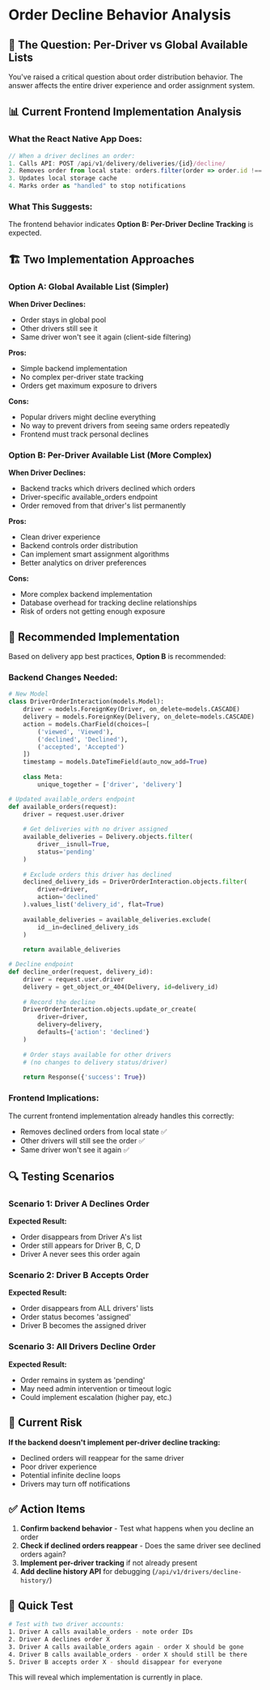 # Order Decline Behavior Analysis

## 🤔 The Question: Per-Driver vs Global Available Lists

You've raised a critical question about order distribution behavior. The answer affects the entire driver experience and order assignment system.

## 📊 Current Frontend Implementation Analysis

### What the React Native App Does:
```typescript
// When a driver declines an order:
1. Calls API: POST /api/v1/delivery/deliveries/{id}/decline/
2. Removes order from local state: orders.filter(order => order.id !== orderId)
3. Updates local storage cache
4. Marks order as "handled" to stop notifications
```

### What This Suggests:
The frontend behavior indicates **Option B: Per-Driver Decline Tracking** is expected.

## 🏗️ Two Implementation Approaches

### Option A: Global Available List (Simpler)
**When Driver Declines:**
- Order stays in global pool
- Other drivers still see it
- Same driver won't see it again (client-side filtering)

**Pros:**
- Simple backend implementation
- No complex per-driver state tracking
- Orders get maximum exposure to drivers

**Cons:**
- Popular drivers might decline everything
- No way to prevent drivers from seeing same orders repeatedly
- Frontend must track personal declines

### Option B: Per-Driver Available List (More Complex)
**When Driver Declines:**
- Backend tracks which drivers declined which orders
- Driver-specific available_orders endpoint
- Order removed from that driver's list permanently

**Pros:**
- Clean driver experience
- Backend controls order distribution
- Can implement smart assignment algorithms
- Better analytics on driver preferences

**Cons:**
- More complex backend implementation
- Database overhead for tracking decline relationships
- Risk of orders not getting enough exposure

## 🎯 Recommended Implementation

Based on delivery app best practices, **Option B** is recommended:

### Backend Changes Needed:

```python
# New Model
class DriverOrderInteraction(models.Model):
    driver = models.ForeignKey(Driver, on_delete=models.CASCADE)
    delivery = models.ForeignKey(Delivery, on_delete=models.CASCADE)
    action = models.CharField(choices=[
        ('viewed', 'Viewed'),
        ('declined', 'Declined'),
        ('accepted', 'Accepted')
    ])
    timestamp = models.DateTimeField(auto_now_add=True)
    
    class Meta:
        unique_together = ['driver', 'delivery']

# Updated available_orders endpoint
def available_orders(request):
    driver = request.user.driver
    
    # Get deliveries with no driver assigned
    available_deliveries = Delivery.objects.filter(
        driver__isnull=True,
        status='pending'
    )
    
    # Exclude orders this driver has declined
    declined_delivery_ids = DriverOrderInteraction.objects.filter(
        driver=driver,
        action='declined'
    ).values_list('delivery_id', flat=True)
    
    available_deliveries = available_deliveries.exclude(
        id__in=declined_delivery_ids
    )
    
    return available_deliveries

# Decline endpoint
def decline_order(request, delivery_id):
    driver = request.user.driver
    delivery = get_object_or_404(Delivery, id=delivery_id)
    
    # Record the decline
    DriverOrderInteraction.objects.update_or_create(
        driver=driver,
        delivery=delivery,
        defaults={'action': 'declined'}
    )
    
    # Order stays available for other drivers
    # (no changes to delivery status/driver)
    
    return Response({'success': True})
```

### Frontend Implications:

The current frontend implementation already handles this correctly:
- Removes declined orders from local state ✅
- Other drivers will still see the order ✅
- Same driver won't see it again ✅

## 🔍 Testing Scenarios

### Scenario 1: Driver A Declines Order
**Expected Result:**
- Order disappears from Driver A's list
- Order still appears for Driver B, C, D
- Driver A never sees this order again

### Scenario 2: Driver B Accepts Order  
**Expected Result:**
- Order disappears from ALL drivers' lists
- Order status becomes 'assigned'
- Driver B becomes the assigned driver

### Scenario 3: All Drivers Decline Order
**Expected Result:**
- Order remains in system as 'pending'
- May need admin intervention or timeout logic
- Could implement escalation (higher pay, etc.)

## 🚨 Current Risk

**If the backend doesn't implement per-driver decline tracking:**
- Declined orders will reappear for the same driver
- Poor driver experience
- Potential infinite decline loops
- Drivers may turn off notifications

## ✅ Action Items

1. **Confirm backend behavior** - Test what happens when you decline an order
2. **Check if declined orders reappear** - Does the same driver see declined orders again?
3. **Implement per-driver tracking** if not already present
4. **Add decline history API** for debugging (`/api/v1/drivers/decline-history/`)

## 🧪 Quick Test

```bash
# Test with two driver accounts:
1. Driver A calls available_orders - note order IDs
2. Driver A declines order X
3. Driver A calls available_orders again - order X should be gone
4. Driver B calls available_orders - order X should still be there
5. Driver B accepts order X - should disappear for everyone
```

This will reveal which implementation is currently in place.